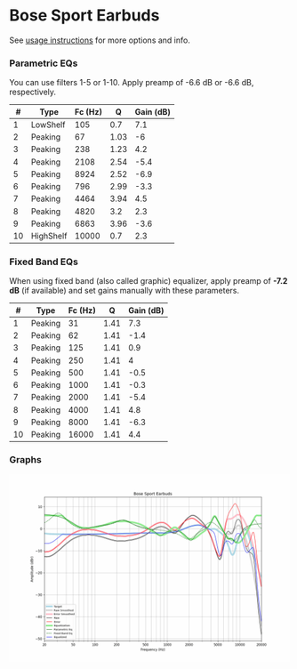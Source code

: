# Bose Sport Earbuds
See [usage instructions](https://github.com/jaakkopasanen/AutoEq#usage) for more options and info.

### Parametric EQs
You can use filters 1-5 or 1-10. Apply preamp of -6.6 dB or -6.6 dB, respectively.

|   # | Type      |   Fc (Hz) |    Q |   Gain (dB) |
|-----|-----------|-----------|------|-------------|
|   1 | LowShelf  |       105 | 0.7  |         7.1 |
|   2 | Peaking   |        67 | 1.03 |        -6   |
|   3 | Peaking   |       238 | 1.23 |         4.2 |
|   4 | Peaking   |      2108 | 2.54 |        -5.4 |
|   5 | Peaking   |      8924 | 2.52 |        -6.9 |
|   6 | Peaking   |       796 | 2.99 |        -3.3 |
|   7 | Peaking   |      4464 | 3.94 |         4.5 |
|   8 | Peaking   |      4820 | 3.2  |         2.3 |
|   9 | Peaking   |      6863 | 3.96 |        -3.6 |
|  10 | HighShelf |     10000 | 0.7  |         2.3 |

### Fixed Band EQs
When using fixed band (also called graphic) equalizer, apply preamp of **-7.2 dB** (if available) and set gains manually with these parameters.

|   # | Type    |   Fc (Hz) |    Q |   Gain (dB) |
|-----|---------|-----------|------|-------------|
|   1 | Peaking |        31 | 1.41 |         7.3 |
|   2 | Peaking |        62 | 1.41 |        -1.4 |
|   3 | Peaking |       125 | 1.41 |         0.9 |
|   4 | Peaking |       250 | 1.41 |         4   |
|   5 | Peaking |       500 | 1.41 |        -0.5 |
|   6 | Peaking |      1000 | 1.41 |        -0.3 |
|   7 | Peaking |      2000 | 1.41 |        -5.4 |
|   8 | Peaking |      4000 | 1.41 |         4.8 |
|   9 | Peaking |      8000 | 1.41 |        -6.3 |
|  10 | Peaking |     16000 | 1.41 |         4.4 |

### Graphs
![](./Bose%20Sport%20Earbuds.png)
